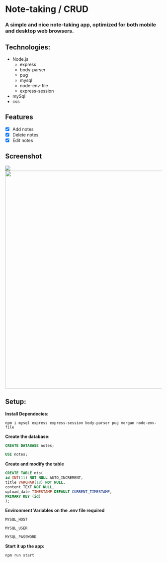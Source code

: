 Note-taking / CRUD
========

### A simple and nice note-taking app, optimized for both mobile and desktop web browsers.

## Technologies:
* Node.js
  * express
  * body-parser
  * pug
  * mysql
  * node-env-file
  * express-session
 * mySql
 * css

## Features
- [x] Add notes
- [x] Delete notes
- [x] Edit notes

## Screenshot

<img src="https://user-images.githubusercontent.com/61896147/89110988-9dd04180-d41e-11ea-81e2-7cb65673ad24.png"/>
<img src="https://user-images.githubusercontent.com/61896147/89110996-bcced380-d41e-11ea-8aaf-09606ae9e860.png" height='700px'/>

## Setup:

**Install Dependecies:**
```
npm i mysql express express-session body-parser pug morgan node-env-file
```

**Create the database:**

```sql
CREATE DATABASE notes;

USE notes;
```

**Create and modify the table**

```sql
CREATE TABLE nts(
id INT(11) NOT NULL AUTO_INCREMENT,
title VARCHAR(18) NOT NULL,
content TEXT NOT NULL,
upload_date TIMESTAMP DEFAULT CURRENT_TIMESTAMP,
PRIMARY KEY (id)
);

```


**Environment Variables on the .env file required**

`MYSQL_HOST`

`MYSQL_USER`

`MYSQL_PASSWORD`


**Start it up the app:**
```
npm run start
```

